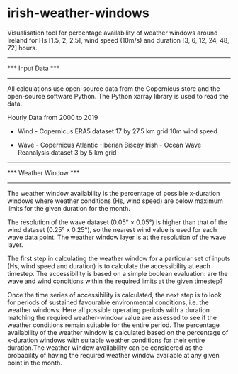 # irish-weather-windows
Visualisation tool for percentage availability of weather windows around Ireland for Hs [1.5, 2, 2.5], wind speed (10m/s) and duration [3, 6, 12, 24, 48, 72] hours.


******************
*** Input Data ***
******************
All calculations use open-source data from the Copernicus store and the open-source software Python. The Python xarray library is used to read the data.

Hourly Data from 2000 to 2019

- Wind -
Copernicus ERA5 dataset
17 by 27.5 km grid 
10m wind speed

- Wave -
Copernicus Atlantic -Iberian Biscay Irish - Ocean Wave Reanalysis dataset
3 by 5 km grid

**********************
*** Weather Window ***
**********************
The weather window availability is the percentage of possible x-duration windows where weather conditions (Hs, wind speed) are below maximum limits for the 
given duration for the month.

The resolution of the wave dataset (0.05° × 0.05°) is higher than that of the wind dataset 
(0.25° x 0.25°), so the nearest wind value is used for each wave data point. The weather window layer is at the resolution of the wave layer.
 
The first step in calculating the weather window for a particular set of inputs (Hs, wind speed and duration) is to calculate the accessibility at each timestep. 
The accessibility is based on a simple boolean evaluation: are the wave and wind conditions within the required limits at the given timestep?

Once the time series of accessibility is calculated, the next step is to look for periods of sustained favourable environmental conditions, i.e. the weather 
windows. Here all possible operating periods with a duration matching the required weather-window value are assessed to see if the weather conditions remain 
suitable for the entire period. The percentage availability of the weather window is calculated based on the percentage of x-duration windows with suitable 
weather conditions for their entire duration.The weather window availability can be considered as the probability of having the required weather window available 
at any given point in the month.



